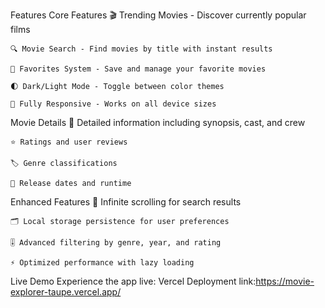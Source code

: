 Features
Core Features
    🎬 Trending Movies - Discover currently popular films
    
    🔍 Movie Search - Find movies by title with instant results
    
    💖 Favorites System - Save and manage your favorite movies
    
    🌓 Dark/Light Mode - Toggle between color themes
    
    📱 Fully Responsive - Works on all device sizes

Movie Details
    🎥 Detailed information including synopsis, cast, and crew
    
    ⭐ Ratings and user reviews
    
    🏷️ Genre classifications
    
    📅 Release dates and runtime

Enhanced Features
    🔄 Infinite scrolling for search results
    
    🗂️ Local storage persistence for user preferences
    
    🎚️ Advanced filtering by genre, year, and rating
    
    ⚡ Optimized performance with lazy loading

Live Demo
    Experience the app live:
    Vercel Deployment
    link:https://movie-explorer-taupe.vercel.app/

